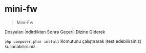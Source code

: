 # mini-fw
>Mini-Fw

Dosyaları İndirdikten Sonra Geçerli Dizine Giderek

 `php composer.phar install`
 Komutunu çalıştırarak (test edebilirsiniz) kullanabilirsiniz.
 
